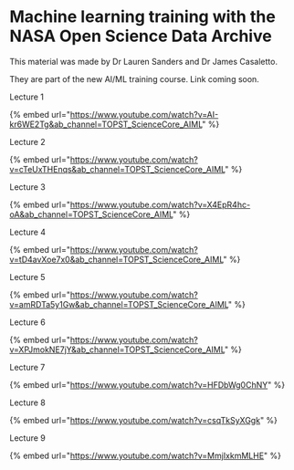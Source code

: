 # Machine learning training with the NASA Open Science Data Archive

This material was made by Dr Lauren Sanders and Dr James Casaletto.

They are part of the new AI/ML training course. Link coming soon.

Lecture 1

{% embed url="https://www.youtube.com/watch?v=AI-kr6WE2Tg&ab_channel=TOPST_ScienceCore_AIML" %}

Lecture 2

{% embed url="https://www.youtube.com/watch?v=cTeUxTHEnqs&ab_channel=TOPST_ScienceCore_AIML" %}

Lecture 3

{% embed url="https://www.youtube.com/watch?v=X4EpR4hc-oA&ab_channel=TOPST_ScienceCore_AIML" %}

Lecture 4

{% embed url="https://www.youtube.com/watch?v=tD4avXoe7x0&ab_channel=TOPST_ScienceCore_AIML" %}

Lecture 5

{% embed url="https://www.youtube.com/watch?v=amRDTa5y1Gw&ab_channel=TOPST_ScienceCore_AIML" %}



Lecture 6

{% embed url="https://www.youtube.com/watch?v=XPJmokNE7jY&ab_channel=TOPST_ScienceCore_AIML" %}

Lecture 7

{% embed url="https://www.youtube.com/watch?v=HFDbWg0ChNY" %}

Lecture 8

{% embed url="https://www.youtube.com/watch?v=csqTkSyXGgk" %}

Lecture 9

{% embed url="https://www.youtube.com/watch?v=MmjIxkmMLHE" %}
